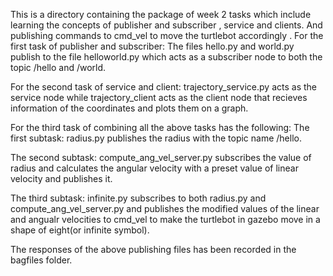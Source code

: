 This is a directory containing the package of week 2 tasks which include learning the concepts of publisher and subscriber , service and clients.
And publishing commands to cmd_vel to move the turtlebot accordingly .
For the first task of publisher and subscriber:
    The files hello.py and world.py publish to the file helloworld.py which acts as a subscriber node to both the topic /hello and /world.

For the second task of service and client:
    trajectory_service.py acts as the service node while trajectory_client acts as the client node that recieves information of the coordinates and plots them on a graph.
    
For the third task of combining all the above tasks has the following:
  The first subtask:
    radius.py publishes the radius with the topic name /hello.
    
  The second subtask:
    compute_ang_vel_server.py subscribes the value of radius and calculates the angular velocity 
    with a preset value of linear velocity and publishes it.
    
  The third subtask:
    infinite.py subscribes to both radius.py and compute_ang_vel_server.py and publishes the modified
    values of the linear and angualr velocities to cmd_vel to make the turtlebot in gazebo move in a shape
    of eight(or infinite symbol).
    
 The responses of the above publishing files has been recorded in the bagfiles folder.
  
